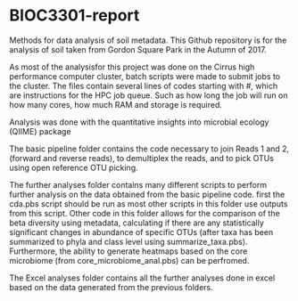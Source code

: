 # BIOC3301-report
Methods for data analysis of soil metadata.
This Github repository is for the analysis of soil taken from Gordon Square Park in the Autumn of 2017. 

As most of the analysisfor this project was done on the Cirrus high performance computer cluster, batch scripts were made to submit jobs to the cluster.
The files contain several lines of codes starting with #, which are instructions for the HPC job queue. Such as how long the job will run on how many cores, how much RAM and storage is required.

Analysis was done with the quantitative insights into microbial ecology (QIIME) package

The basic pipeline folder contains the code necessary to join Reads 1 and 2, (forward and reverse reads), to demultiplex the reads, and to pick OTUs using open reference OTU picking. 

The further analyses folder contains many different scripts to perform further analysis on the data obtained from the basic pipeline code. first the cda.pbs script should be run as most other scripts in this folder use outputs from this script. Other code in this folder allows for the comparison of the beta diversity using metadata, calculating if there are any statistically significant changes in abundance of specific OTUs (after taxa has been summarized to phyla and class level using summarize_taxa.pbs). Furthermore, the ability to generate heatmaps based on the core microbiome (from core_microbiome_anal.pbs) can be perfromed.

The Excel analyses folder contains all the further analyses done in excel based on the data generated from the previous folders. 
